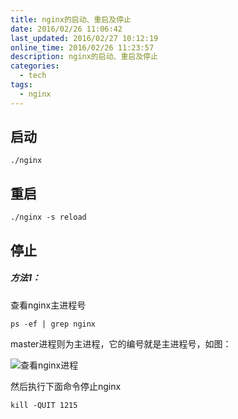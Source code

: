 ```yaml
---
title: nginx的启动、重启及停止
date: 2016/02/26 11:06:42
last_updated: 2016/02/27 10:12:19
online_time: 2016/02/26 11:23:57
description: nginx的启动、重启及停止
categories:
  - tech
tags:
  - nginx
---
```



## 启动
```
./nginx
```

## 重启
```
./nginx -s reload
```

## 停止
##### 方法1：
查看nginx主进程号
```
ps -ef | grep nginx
```
master进程则为主进程，它的编号就是主进程号，如图：

![查看nginx进程](https://img.yangrunwei.com/article-img/20160226/feeff68c-0ff2-4935-b8dc-38906e39f12b--33-1.png "查看nginx进程")

然后执行下面命令停止nginx
```
kill -QUIT 1215
```
